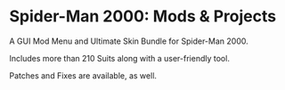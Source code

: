 # Spider-Man 2000: Mods & Projects
A GUI Mod Menu and Ultimate Skin Bundle for Spider-Man 2000.

Includes more than 210 Suits along with a user-friendly tool.

Patches and Fixes are available, as well.
